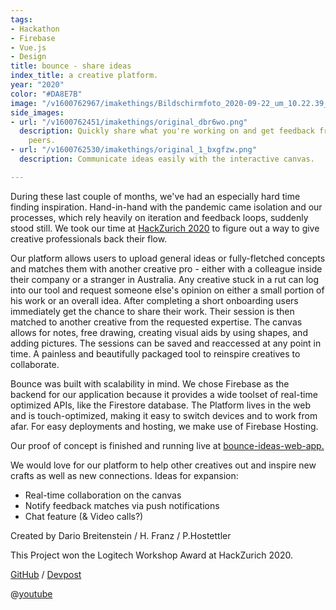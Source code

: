 ```yaml
---
tags:
- Hackathon
- Firebase
- Vue.js
- Design
title: bounce - share ideas
index_title: a creative platform.
year: "2020"
color: "#DA8E7B"
image: "/v1600762967/imakethings/Bildschirmfoto_2020-09-22_um_10.22.39_p5h34j.png"
side_images:
- url: "/v1600762451/imakethings/original_dbr6wo.png"
  description: Quickly share what you're working on and get feedback from creative
    peers.
- url: "/v1600762530/imakethings/original_1_bxgfzw.png"
  description: Communicate ideas easily with the interactive canvas.

---
```

During these last couple of months, we've had an especially hard time finding inspiration. Hand-in-hand with the pandemic came isolation and our processes, which rely heavily on iteration and feedback loops, suddenly stood still. We took our time at [HackZurich 2020](https://devpost.com/software/bounce-get-back-into-your-creative-flow) to figure out a way to give creative professionals back their flow.

Our platform allows users to upload general ideas or fully-fletched concepts and matches them with another creative pro - either with a colleague inside their company or a stranger in Australia. Any creative stuck in a rut can log into our tool and request someone else's opinion on either a small portion of his work or an overall idea. After completing a short onboarding users immediately get the chance to share their work. Their session is then matched to another creative from the requested expertise. The canvas allows for notes, free drawing, creating visual aids by using shapes, and adding pictures. The sessions can be saved and reaccessed at any point in time. A painless and beautifully packaged tool to reinspire creatives to collaborate.

Bounce was built with scalability in mind. We chose Firebase as the backend for our application because it provides a wide toolset of real-time optimized APIs, like the Firestore database. The Platform lives in the web and is touch-optimized, making it easy to switch devices and to work from afar. For easy deployments and hosting, we make use of Firebase Hosting.

Our proof of concept is finished and running live at [bounce-ideas-web-app.](https://bounce-ideas.web.app/ "bounce-ideas.web.app")

We would love for our platform to help other creatives out and inspire new crafts as well as new connections. Ideas for expansion:

* Real-time collaboration on the canvas
* Notify feedback matches via push notifications
* Chat feature (& Video calls?)

Created by Dario Breitenstein / H. Franz / P.Hostettler

This Project won the Logitech Workshop Award at HackZurich 2020.

[GitHub](https://github.com/fruendinne/bounce-app-hackzurich) / [Devpost](https://devpost.com/software/bounce-get-back-into-your-creative-flow)

@[youtube](4Vtzff9XWJM)